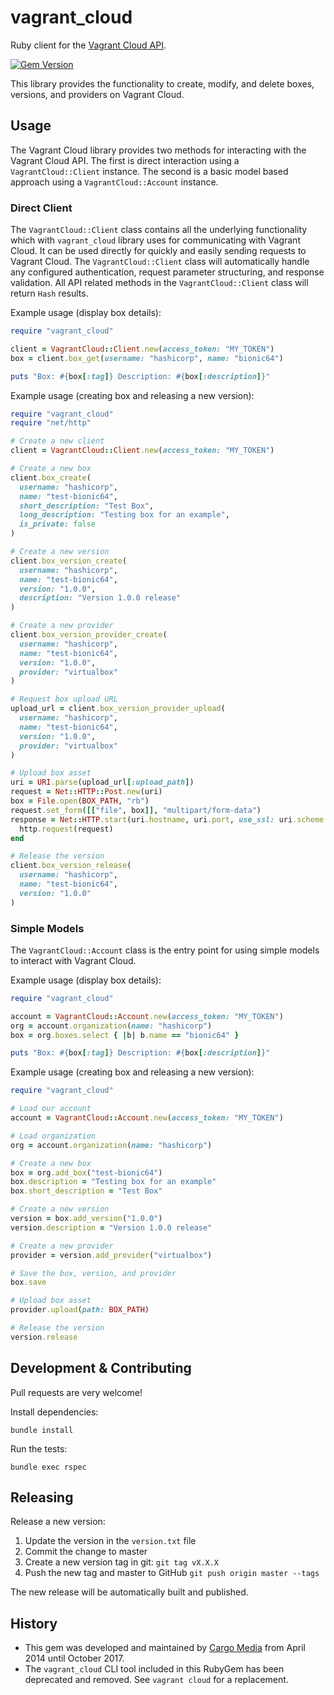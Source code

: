 # vagrant_cloud

Ruby client for the [Vagrant Cloud API](https://www.vagrantup.com/docs/vagrant-cloud/api.html).

[![Gem Version](https://img.shields.io/gem/v/vagrant_cloud.svg)](https://rubygems.org/gems/vagrant_cloud)

This library provides the functionality to create, modify, and delete boxes, versions,
and providers on Vagrant Cloud.

## Usage

The Vagrant Cloud library provides two methods for interacting with the Vagrant Cloud API. The
first is direct interaction using a `VagrantCloud::Client` instance. The second is a basic
model based approach using a `VagrantCloud::Account` instance.

### Direct Client

The `VagrantCloud::Client` class contains all the underlying functionality which with
`vagrant_cloud` library uses for communicating with Vagrant Cloud. It can be used directly
for quickly and easily sending requests to Vagrant Cloud. The `VagrantCloud::Client`
class will automatically handle any configured authentication, request parameter
structuring, and response validation. All API related methods in the `VagrantCloud::Client`
class will return `Hash` results.

Example usage (display box details):

```ruby
require "vagrant_cloud"

client = VagrantCloud::Client.new(access_token: "MY_TOKEN")
box = client.box_get(username: "hashicorp", name: "bionic64")

puts "Box: #{box[:tag]} Description: #{box[:description]}"
```

Example usage (creating box and releasing a new version):

```ruby
require "vagrant_cloud"
require "net/http"

# Create a new client
client = VagrantCloud::Client.new(access_token: "MY_TOKEN")

# Create a new box
client.box_create(
  username: "hashicorp",
  name: "test-bionic64",
  short_description: "Test Box",
  long_description: "Testing box for an example",
  is_private: false
)

# Create a new version
client.box_version_create(
  username: "hashicorp",
  name: "test-bionic64",
  version: "1.0.0",
  description: "Version 1.0.0 release"
)

# Create a new provider
client.box_version_provider_create(
  username: "hashicorp",
  name: "test-bionic64",
  version: "1.0.0",
  provider: "virtualbox"
)

# Request box upload URL
upload_url = client.box_version_provider_upload(
  username: "hashicorp",
  name: "test-bionic64",
  version: "1.0.0",
  provider: "virtualbox"
)

# Upload box asset
uri = URI.parse(upload_url[:upload_path])
request = Net::HTTP::Post.new(uri)
box = File.open(BOX_PATH, "rb")
request.set_form([["file", box]], "multipart/form-data")
response = Net::HTTP.start(uri.hostname, uri.port, use_ssl: uri.scheme.eql?("https")) do |http|
  http.request(request)
end

# Release the version
client.box_version_release(
  username: "hashicorp",
  name: "test-bionic64",
  version: "1.0.0"
)
```

### Simple Models

The `VagrantCloud::Account` class is the entry point for using simple models to
interact with Vagrant Cloud.

Example usage (display box details):

```ruby
require "vagrant_cloud"

account = VagrantCloud::Account.new(access_token: "MY_TOKEN")
org = account.organization(name: "hashicorp")
box = org.boxes.select { |b| b.name == "bionic64" }

puts "Box: #{box[:tag]} Description: #{box[:description]}"
```

Example usage (creating box and releasing a new version):

```ruby
require "vagrant_cloud"

# Load our account
account = VagrantCloud::Account.new(access_token: "MY_TOKEN")

# Load organization
org = account.organization(name: "hashicorp")

# Create a new box
box = org.add_box("test-bionic64")
box.description = "Testing box for an example"
box.short_description = "Test Box"

# Create a new version
version = box.add_version("1.0.0")
version.description = "Version 1.0.0 release"

# Create a new provider
provider = version.add_provider("virtualbox")

# Save the box, version, and provider
box.save

# Upload box asset
provider.upload(path: BOX_PATH)

# Release the version
version.release
```

## Development & Contributing

Pull requests are very welcome!

Install dependencies:
```
bundle install
```

Run the tests:
```
bundle exec rspec
```

## Releasing

Release a new version:

1. Update the version in the `version.txt` file
1. Commit the change to master
1. Create a new version tag in git: `git tag vX.X.X`
1. Push the new tag and master to GitHub `git push origin master --tags`

The new release will be automatically built and published.

## History

- This gem was developed and maintained by [Cargo Media](https://www.cargomedia.ch) from April 2014 until October 2017.
- The `vagrant_cloud` CLI tool included in this RubyGem has been deprecated and removed. See `vagrant cloud` for a replacement.
